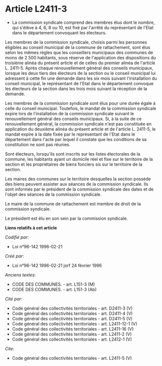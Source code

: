 # Article L2411-3

- La commission syndicale comprend des membres élus dont le nombre, qui s'élève à 4, 6, 8 ou 10, est fixé par l'arrêté du
représentant de l'Etat dans le département convoquant les électeurs.

Les membres de la commission syndicale, choisis parmi les personnes éligibles au conseil municipal de la commune de
rattachement, sont élus selon les mêmes règles que les conseillers municipaux des communes de moins de 2 500 habitants, sous
réserve de l'application des dispositions du troisième alinéa du présent article et de celles du premier alinéa de l'article
L. 2411-5. Après chaque renouvellement général des conseils municipaux, lorsque les deux tiers des électeurs de la section ou
le conseil municipal lui adressent à cette fin une demande dans les six mois suivant l'installation du conseil municipal, le
représentant de l'Etat dans le département convoque les électeurs de la section dans les trois mois suivant la réception de
la demande.

Les membres de la commission syndicale sont élus pour une durée égale à celle du conseil municipal. Toutefois, le mandat de
la commission syndicale expire lors de l'installation de la commission syndicale suivant le renouvellement général des
conseils municipaux. Si, à la suite de ce renouvellement général, la commission syndicale n'est pas constituée en application
du deuxième alinéa du présent article et de l'article L. 2411-5, le mandat expire à la date fixée par le représentant de
l'Etat dans le département dans l'acte par lequel il constate que les conditions de sa constitution ne sont pas réunies.

Sont électeurs, lorsqu'ils sont inscrits sur les listes électorales de la commune, les habitants ayant un domicile réel et
fixe sur le territoire de la section et les propriétaires de biens fonciers sis sur le territoire de la section.

Les maires des communes sur le territoire desquelles la section possède des biens peuvent assister aux séances de la
commission syndicale. Ils sont informés par le président de la commission syndicale des dates et de l'objet des séances de la
commission syndicale.

Le maire de la commune de rattachement est membre de droit de la commission syndicale.

Le président est élu en son sein par la commission syndicale.

**Liens relatifs à cet article**

_Codifié par_:

  - Loi n°96-142 1996-02-21

_Créé par_:

  - Loi n°96-142 1996-02-21 jorf 24 février 1996

_Anciens textes_:

  - CODE DES COMMUNES. - art. L151-3 (M)
  - CODE DES COMMUNES. - art. L151-3 (Ab)

_Cité par_:

  - Code général des collectivités territoriales - art. D2411-3 (V)
  - Code général des collectivités territoriales - art. D2411-4 (V)
  - Code général des collectivités territoriales - art. D2411-5 (V)
  - Code général des collectivités territoriales - art. L2411-12-1 (V)
  - Code général des collectivités territoriales - art. L2411-16 (V)
  - Code général des collectivités territoriales - art. L2411-2 (V)
  - Code général des collectivités territoriales - art. L2412-1 (V)

_Cite_:

  - Code général des collectivités territoriales - art. L2411-5 (V)
